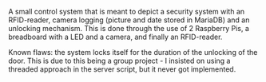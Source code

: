 A small control system that is meant to depict a security system with an RFID-reader, camera logging (picture and date stored in MariaDB) and an unlocking mechanism. This is done through the use of 2 Raspberry Pis, a breadboard with a LED and a camera, and finally an RFID-reader.

Known flaws: the system locks itself for the duration of the unlocking of the door. This is due to this being a group project - I insisted on using a threaded approach in the server script, but it never got implemented.
